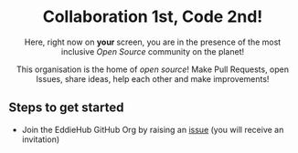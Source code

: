 <div align="center">
    <h1>Collaboration 1st, Code 2nd!</h1>
    <p> Here, right now on <b> your </b> screen, you are in the presence of the most inclusive <i> Open Source </i> community on the planet! </p>
    <p> This organisation is the home of <i> open source</i>! Make Pull Requests, open Issues, share ideas, help each other and make improvements!</p>
</div>
<h2>Steps to get started</h2>
<ul>
    <li>Join the EddieHub GitHub Org by raising an <a href="https://github.com/EddieHubCommunity/support/issues/new?assignees=&amp;labels=invite+me+to+the+organisation&amp;template=invitation.yml&title=Please+invite+me+to+the+GitHub+Community+Organization](https://github.com/TestOrgAvk/Support/issues/new?assignees=&labels=invite+me+to+the+organisation&template=invitation.yml&title=Please+invite+me+to+the+GitHub+Community+Organization">issue</a> (you will receive an invitation)</li>
</ul>

